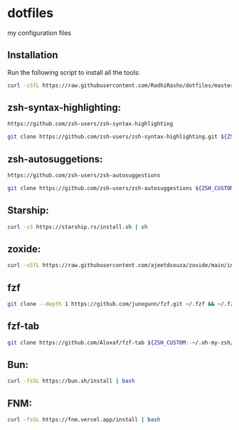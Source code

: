 # dotfiles
my configuration files

## Installation
Run the following script to install all the tools:
```bash
curl -sSfL https://raw.githubusercontent.com/RadhiRasho/dotfiles/master/install.sh | sh

```

## zsh-syntax-highlighting:
```bash
https://github.com/zsh-users/zsh-syntax-highlighting
```
```bash
git clone https://github.com/zsh-users/zsh-syntax-highlighting.git ${ZSH_CUSTOM:-~/.oh-my-zsh/custom}/plugins/zsh-syntax-highlighting
```

## zsh-autosuggetions:
```bash
https://github.com/zsh-users/zsh-autosuggestions
```
```bash
git clone https://github.com/zsh-users/zsh-autosuggestions ${ZSH_CUSTOM:-~/.oh-my-zsh/custom}/plugins/zsh-autosuggestions
```

## Starship:
```bash
curl -sS https://starship.rs/install.sh | sh
```

## zoxide:
```bash
curl -sSfL https://raw.githubusercontent.com/ajeetdsouza/zoxide/main/install.sh | sh
```

## fzf
```bash
git clone --depth 1 https://github.com/junegunn/fzf.git ~/.fzf && ~/.fzf/install
```

## fzf-tab
```bash
git clone https://github.com/Aloxaf/fzf-tab ${ZSH_CUSTOM:-~/.oh-my-zsh/custom}/plugins/fzf-tab
```

## Bun:
```bash
curl -fsSL https://bun.sh/install | bash
```

## FNM:
```bash
curl -fsSL https://fnm.vercel.app/install | bash
```